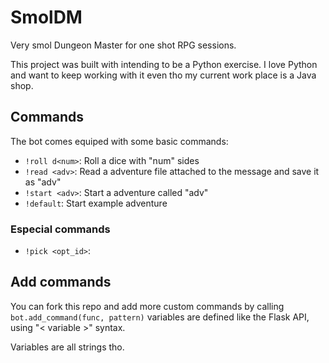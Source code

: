 # SmolDM

Very smol Dungeon Master for one shot RPG sessions.

This project was built with intending to be a Python exercise. I love Python and want to keep working with it even tho my current work place is a Java shop.

## Commands

The bot comes equiped with some basic commands:

- ```!roll d<num>```: Roll a dice with "num" sides
- ```!read <adv>```: Read a adventure file attached to the message and save it as "adv"
- ```!start <adv>```: Start a adventure called "adv"
- ```!default```: Start example adventure

### Especial commands

- ```!pick <opt_id>```: 

## Add commands

You can fork this repo and add more custom commands by calling ```bot.add_command(func, pattern)``` variables are defined like the Flask API, using "< variable >" syntax.

Variables are all strings tho.
